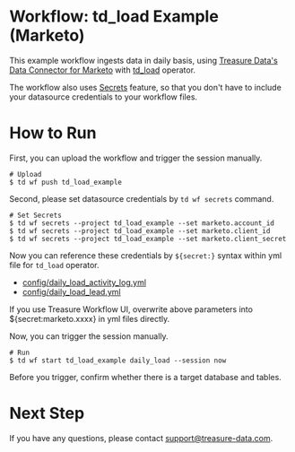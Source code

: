 # Workflow: td_load Example (Marketo)

This example workflow ingests data in daily basis, using [Treasure Data's Data Connector for Marketo](https://docs.treasuredata.com/articles/data-connector-marketo) with [td_load](http://docs.digdag.io/operators.html#td-load-treasure-data-bulk-loading) operator.

The workflow also uses [Secrets](https://docs.treasuredata.com/articles/workflows-secrets) feature, so that you don't have to include your datasource credentials to your workflow files.

# How to Run

First, you can upload the workflow and trigger the session manually.

    # Upload
    $ td wf push td_load_example

Second, please set datasource credentials by `td wf secrets` command.

    # Set Secrets
    $ td wf secrets --project td_load_example --set marketo.account_id
    $ td wf secrets --project td_load_example --set marketo.client_id
    $ td wf secrets --project td_load_example --set marketo.client_secret

Now you can reference these credentials by `${secret:}` syntax within yml file for `td_load` operator.

- [config/daily_load_activity_log.yml](config/daily_load_activity_log.yml)
- [config/daily_load_lead.yml](config/daily_load_lead.yml)

If you use Treasure Workflow UI, overwrite above parameters into ${secret:marketo.xxxx} in yml files directly.

Now, you can trigger the session manually.

    # Run
    $ td wf start td_load_example daily_load --session now

Before you trigger, confirm whether there is a target database and tables.
    
# Next Step

If you have any questions, please contact support@treasure-data.com.
